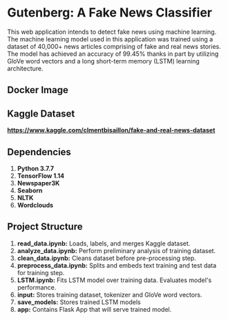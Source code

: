 # Gutenberg: A Fake News Classifier

This web application intends to detect fake news using machine learning. The machine learning model
used in this application was trained using a dataset of 40,000+ news articles comprising of fake and real news
stories. The model has achieved an accuracy of 99.45% thanks in part by utilizing GloVe word vectors and a long
short-term memory (LSTM) learning architecture.

## Docker Image

    
## Kaggle Dataset

**https://www.kaggle.com/clmentbisaillon/fake-and-real-news-dataset**


## Dependencies

1. **Python 3.7.7**
2. **TensorFlow 1.14**
3. **Newspaper3K**
4. **Seaborn**
5. **NLTK**
6. **Wordclouds**

## Project Structure

1. **read_data.ipynb:** Loads, labels, and merges Kaggle dataset.
2. **analyze_data.ipynb:** Perform preliminary analysis of training dataset.
3. **clean_data.ipynb:**  Cleans dataset before pre-processing step.
4. **preprocess_data.ipynb:** Splits and embeds text training and test data for training step.
5. **LSTM.ipynb:** Fits LSTM model over training data. Evaluates model's performance.
6. **input:** Stores training dataset, tokenizer and GloVe word vectors.
7. **save_models:** Stores trained LSTM models
8. **app:** Contains Flask App that will serve trained model.

